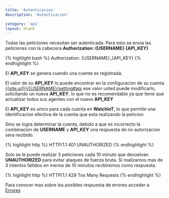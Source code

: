 ```yaml
---
title: 'Autenticacion'
description: 'Autenticacion'

category: 'api'
layout: blank
---
```


Todas las peticiones necesitan ser autenticada. Para esto se envia las peticiones con la cabecera
**Authorization: {USERNAME} {API_KEY}**

{% highlight bash %}
Authorization: {USERNAME}_{API_KEY}
{% endhighlight %}

El **API_KEY** se genera cuando una cuenta es registrada.

El valor de su **API_KEY** lo puede encontrar en la configuracion de su cuenta
[{{site.url}}/{USERNAME}/setting#api]({{site.url}}/{USERNAME}/setting#api) ese valor usted puede modificarlo,
solicitando un nueva **API_KEY**, lo que no es recomendable ya que tiene que actualizar todos sus agentes con el nuevo **API_KEY**

El **API_KEY** es unico para cada cuenta en **WatchIoT**, lo que permite una identificacion efectiva de la cuenta
que esta realizando la peticion.

Sino se logra determinar la cuenta, debido a que es incorrecto la combinacion de **USERNAME** y **API_KEY** una respuesta
de no autorizacion sera recibido.

{% highlight http %}
HTTP/1.1 401 UNAUTHORIZED
{% endhighlight %}

Solo se le puede realizar 3 peticiones cada 10 minuto que devuelvan **UNAUTHORIZED** para evitar ataques de fuerza bruta.
Si realizamos mas de 3 intentos fallidos en menos de 10 minutos recibiremos como respuesta.

{% highlight http %}
HTTP/1.1 429 Too Many Requests
{% endhighlight %}

Para conocer mas sobre los posibles respuesta de errores acceder a [Errores](#/error/)